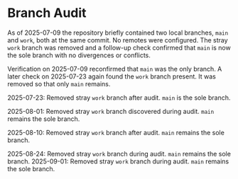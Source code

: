 # Branch Audit

As of 2025-07-09 the repository briefly contained two local branches, `main` and `work`, both at the same commit. No remotes were configured. The stray `work` branch was removed and a follow-up check confirmed that `main` is now the sole branch with no divergences or conflicts.

Verification on 2025-07-09 reconfirmed that `main` was the only branch. A later check on 2025-07-23 again found the `work` branch present. It was removed so that only `main` remains.

2025-07-23: Removed stray `work` branch after audit. `main` is the sole branch.

2025-08-01: Removed stray `work` branch discovered during audit. `main` remains the sole branch.

2025-08-10: Removed stray `work` branch after audit. `main` remains the sole branch.

2025-08-24: Removed stray `work` branch during audit. `main` remains the sole branch.
2025-09-01: Removed stray `work` branch during audit. `main` remains the sole branch.
